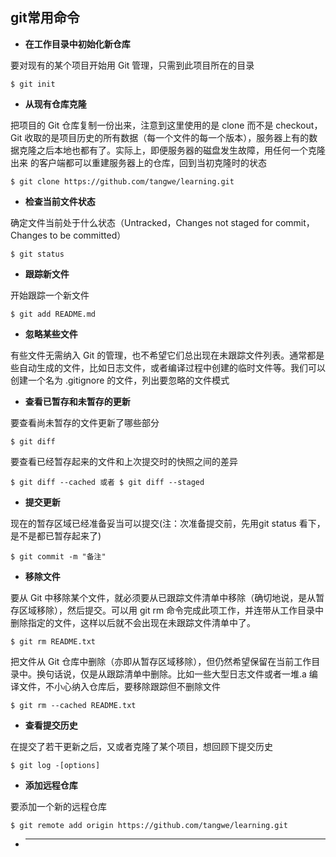 ## git常用命令 ##

- **在工作目录中初始化新仓库**

要对现有的某个项目开始用 Git 管理，只需到此项目所在的目录

    $ git init

- **从现有仓库克隆**

把项目的 Git 仓库复制一份出来，注意到这里使用的是 clone 而不是 checkout，Git 收取的是项目历史的所有数据（每一个文件的每一个版本），服务器上有的数据克隆之后本地也都有了。实际上，即便服务器的磁盘发生故障，用任何一个克隆出来 的客户端都可以重建服务器上的仓库，回到当初克隆时的状态

    $ git clone https://github.com/tangwe/learning.git

- **检查当前文件状态**

确定文件当前处于什么状态（Untracked，Changes not staged for commit，Changes to be committed）

    $ git status

- **跟踪新文件**

开始跟踪一个新文件

    $ git add README.md

- **忽略某些文件**

有些文件无需纳入 Git 的管理，也不希望它们总出现在未跟踪文件列表。通常都是些自动生成的文件，比如日志文件，或者编译过程中创建的临时文件等。我们可以创建一个名为 .gitignore 的文件，列出要忽略的文件模式

- **查看已暂存和未暂存的更新**

要查看尚未暂存的文件更新了哪些部分

    $ git diff

要查看已经暂存起来的文件和上次提交时的快照之间的差异

    $ git diff --cached 或者 $ git diff --staged

- **提交更新**

现在的暂存区域已经准备妥当可以提交(注：次准备提交前，先用git status 看下，是不是都已暂存起来了)

    $ git commit -m "备注"

- **移除文件**

要从 Git 中移除某个文件，就必须要从已跟踪文件清单中移除（确切地说，是从暂存区域移除），然后提交。可以用 git rm 命令完成此项工作，并连带从工作目录中删除指定的文件，这样以后就不会出现在未跟踪文件清单中了。

    $ git rm README.txt

把文件从 Git 仓库中删除（亦即从暂存区域移除），但仍然希望保留在当前工作目录中。换句话说，仅是从跟踪清单中删除。比如一些大型日志文件或者一堆.a 编译文件，不小心纳入仓库后，要移除跟踪但不删除文件

    $ git rm --cached README.txt

- **查看提交历史**

在提交了若干更新之后，又或者克隆了某个项目，想回顾下提交历史

    $ git log -[options]

- **添加远程仓库**

要添加一个新的远程仓库

    $ git remote add origin https://github.com/tangwe/learning.git

- ****
